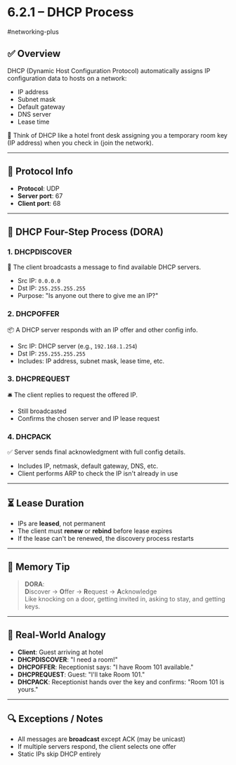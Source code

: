 # 6.2.1 – DHCP Process  
#networking-plus

## ✅ Overview

DHCP (Dynamic Host Configuration Protocol) automatically assigns IP configuration data to hosts on a network:
- IP address
- Subnet mask
- Default gateway
- DNS server
- Lease time

🧠 Think of DHCP like a hotel front desk assigning you a temporary room key (IP address) when you check in (join the network).

---

## 🧱 Protocol Info

- **Protocol**: UDP  
- **Server port**: 67  
- **Client port**: 68  

---

## 🔄 DHCP Four-Step Process (DORA)

### 1. **DHCPDISCOVER**  
📣 The client broadcasts a message to find available DHCP servers.
- Src IP: `0.0.0.0`  
- Dst IP: `255.255.255.255`  
- Purpose: "Is anyone out there to give me an IP?"

### 2. **DHCPOFFER**  
📦 A DHCP server responds with an IP offer and other config info.
- Src IP: DHCP server (e.g., `192.168.1.254`)  
- Dst IP: `255.255.255.255`  
- Includes: IP address, subnet mask, lease time, etc.

### 3. **DHCPREQUEST**  
🛎️ The client replies to request the offered IP.
- Still broadcasted  
- Confirms the chosen server and IP lease request

### 4. **DHCPACK**  
✅ Server sends final acknowledgment with full config details.
- Includes IP, netmask, default gateway, DNS, etc.  
- Client performs ARP to check the IP isn't already in use

---

## ⏳ Lease Duration

- IPs are **leased**, not permanent
- The client must **renew** or **rebind** before lease expires
- If the lease can't be renewed, the discovery process restarts

---

## 🧠 Memory Tip

> **DORA**:  
> **D**iscover → **O**ffer → **R**equest → **A**cknowledge  
> Like knocking on a door, getting invited in, asking to stay, and getting keys.

---

## 🧪 Real-World Analogy

- **Client**: Guest arriving at hotel
- **DHCPDISCOVER**: "I need a room!"
- **DHCPOFFER**: Receptionist says: "I have Room 101 available."
- **DHCPREQUEST**: Guest: "I'll take Room 101."
- **DHCPACK**: Receptionist hands over the key and confirms: "Room 101 is yours."

---

## 🔍 Exceptions / Notes

- All messages are **broadcast** except ACK (may be unicast)
- If multiple servers respond, the client selects one offer
- Static IPs skip DHCP entirely
